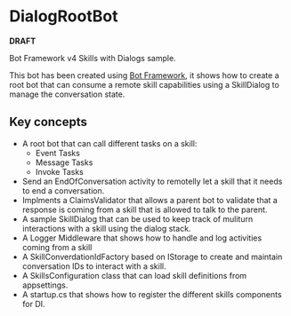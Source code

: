 ﻿# DialogRootBot

**DRAFT**

Bot Framework v4 Skills with Dialogs sample.

This bot has been created using [Bot Framework](https://dev.botframework.com), it shows how to create a root bot that 
can consume a remote skill capabilities using a SkillDialog to manage the conversation state.

## Key concepts

- A root bot that can call different tasks on a skill:
    - Event Tasks
    - Message Tasks
    - Invoke Tasks
- Send an EndOfConversation activity to remotelly let a skill that it needs to end a conversation.
- Implments a ClaimsValidator that allows a parent bot to validate that a response is coming from a skill that is allowed to talk to the parent.
- A sample SkillDialog that can be used to keep track of muliturn interactions with a skill using the dialog stack.
- A Logger Middleware that shows how to handle and log activities coming from a skill
- A SkillConverdationIdFactory based on IStorage to create and maintain conversation IDs to interact with a skill.
- A SkillsConfiguration class that can load skill definitions from appsettings. 
- A startup.cs that shows how to register the different skills components for DI.
